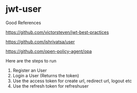 # jwt-user

Good References

https://github.com/victorsteven/jwt-best-practices

https://github.com/ishrivatsa/user

https://github.com/open-policy-agent/opa


Here are the steps to run

1. Register an User
2. Login a User (Returns the token)
3. Use the access token for create url, redirect url, logout etc
4. Use the refresh token for refreshuser
